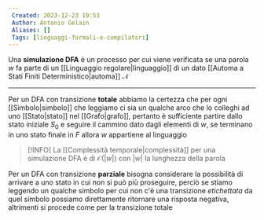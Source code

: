 ```yaml
---
 Created: 2023-12-23 19:53
 Author: Antonio Gelain
 Aliases: []
 Tags: [linguaggi-formali-e-compilatori]
---
```


Una **simulazione DFA** è un processo per cui viene verificata se una parola $w$ fa parte di un [[Linguaggio regolare|linguaggio]] di un dato [[Automa a Stati Finiti Deterministico|automa]] $\mathcal{N}$

---

Per un DFA con transizione **totale** abbiamo la certezza che per ogni [[Simbolo|simbolo]] che leggiamo ci sia un qualche arco che lo colleghi ad uno [[Stato|stato]] nel [[Grafo|grafo]], pertanto è sufficiente partire dallo stato iniziale $S_{0}$ e seguire il cammino dato dagli elementi di $w$, se terminano in uno stato finale in $F$ allora $w$ appartiene al linguaggio

> [!INFO] La [[Complessità temporale|complessità]] per una simulazione DFA è di $\mathcal{O}(|w|)$ con $|w|$ la lunghezza della parola

Per un DFA con transizione **parziale** bisogna considerare la possibilità di arrivare a uno stato in cui non si può più proseguire, perciò se stiamo leggendo un qualche simbolo per cui non c'è una transizione *etichettata* da quel simbolo possiamo direttamente ritornare una risposta negativa, altrimenti si procede come per la transizione totale
